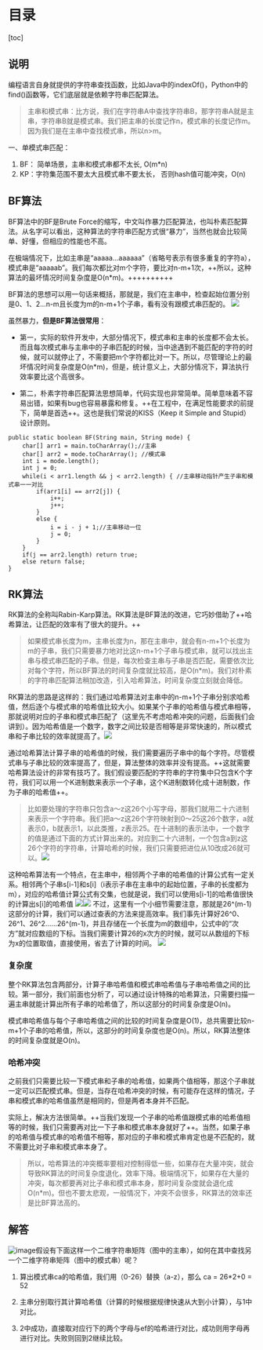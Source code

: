 # 目录
[toc]

## 说明
编程语言自身就提供的字符串查找函数，比如Java中的indexOf()，Python中的find()函数等，它们底层就是依赖字符串匹配算法。

>主串和模式串：比方说，我们在字符串A中查找字符串B，那字符串A就是主串，字符串B就是模式串。我们把主串的长度记作n，模式串的长度记作m。因为我们是在主串中查找模式串，所以n>m。

一、单模式串匹配：
1. BF： 简单场景，主串和模式串都不太长, O(m*n)
2. KP：字符集范围不要太大且模式串不要太长， 否则hash值可能冲突，O(n)


## BF算法
BF算法中的BF是Brute Force的缩写，中文叫作暴力匹配算法，也叫朴素匹配算法。从名字可以看出，这种算法的字符串匹配方式很“暴力”，当然也就会比较简单、好懂，但相应的性能也不高。

在极端情况下，比如主串是“aaaaa…aaaaaa”（省略号表示有很多重复的字符a），模式串是“aaaaab”。我们每次都比对m个字符，要比对n-m+1次，++所以，这种算法的最坏情况时间复杂度是O(n*m)。++++++++++

BF算法的思想可以用一句话来概括，那就是，我们在主串中，检查起始位置分别是0、1、2…n-m且长度为m的n-m+1个子串，看有没有跟模式串匹配的。
![](https://raw.githubusercontent.com/binbinbin5/myPics/master/imgs/20190517200136.png)



虽然暴力，**但是BF算法很常用**：
- 第一，实际的软件开发中，大部分情况下，模式串和主串的长度都不会太长。而且每次模式串与主串中的子串匹配的时候，当中途遇到不能匹配的字符的时候，就可以就停止了，不需要把m个字符都比对一下。所以，尽管理论上的最坏情况时间复杂度是O(n*m)，但是，统计意义上，大部分情况下，算法执行效率要比这个高很多。

- 第二，朴素字符串匹配算法思想简单，代码实现也非常简单。简单意味着不容易出错，如果有bug也容易暴露和修复。++在工程中，在满足性能要求的前提下，简单是首选++。这也是我们常说的KISS（Keep it Simple and Stupid）设计原则。



```
public static boolean BF(String main, String mode) {
    char[] arr1 = main.toCharArray();//主串
    char[] arr2 = mode.toCharArray(); //模式串
    int i = mode.length();
    int j = 0;
    while(i < arr1.length && j < arr2.length) { //主串移动指针产生子串和模式串一一对比
        if(arr1[i] == arr2[j]) {
            i++;
            j++;
        }
        else {
            i = i - j + 1;//主串移动一位
            j = 0;
        }
    }
    if(j == arr2.length) return true;
    else return false;
}
```



## RK算法
RK算法的全称叫Rabin-Karp算法。RK算法是BF算法的改进，它巧妙借助了++哈希算法，让匹配的效率有了很大的提升。++

>如果模式串长度为m，主串长度为n，那在主串中，就会有n-m+1个长度为m的子串，我们只需要暴力地对比这n-m+1个子串与模式串，就可以找出主串与模式串匹配的子串。但是，每次检查主串与子串是否匹配，需要依次比对每个字符，所以BF算法的时间复杂度就比较高，是O(n*m)。我们对朴素的字符串匹配算法稍加改造，引入哈希算法，时间复杂度立刻就会降低。

RK算法的思路是这样的：我们通过哈希算法对主串中的n-m+1个子串分别求哈希值，然后逐个与模式串的哈希值比较大小。如果某个子串的哈希值与模式串相等，那就说明对应的子串和模式串匹配了（这里先不考虑哈希冲突的问题，后面我们会讲到）。因为哈希值是一个数字，数字之间比较是否相等是非常快速的，所以模式串和子串比较的效率就提高了。![](https://raw.githubusercontent.com/binbinbin5/myPics/master/imgs/20190517200627.png)

通过哈希算法计算子串的哈希值的时候，我们需要遍历子串中的每个字符。尽管模式串与子串比较的效率提高了，但是，算法整体的效率并没有提高。++这就需要哈希算法设计的非常有技巧了。我们假设要匹配的字符串的字符集中只包含K个字符，我们可以用一个K进制数来表示一个子串，这个K进制数转化成十进制数，作为子串的哈希值++。

>比如要处理的字符串只包含a～z这26个小写字母，那我们就用二十六进制来表示一个字符串。我们把a～z这26个字符映射到0～25这26个数字，a就表示0，b就表示1，以此类推，z表示25。在十进制的表示法中，一个数字的值是通过下面的方式计算出来的。对应到二十六进制，一个包含a到z这26个字符的字符串，计算哈希的时候，我们只需要把进位从10改成26就可以。![](https://raw.githubusercontent.com/binbinbin5/myPics/master/imgs/20190517200743.png)

这种哈希算法有一个特点，在主串中，相邻两个子串的哈希值的计算公式有一定关系。相邻两个子串s[i-1]和s[i]（i表示子串在主串中的起始位置，子串的长度都为m），对应的哈希值计算公式有交集，也就是说，我们可以使用s[i-1]的哈希值很快的计算出s[i]的哈希值
![](https://raw.githubusercontent.com/binbinbin5/myPics/master/imgs/20190517200913.png)![](https://raw.githubusercontent.com/binbinbin5/myPics/master/imgs/20190517200957.png)
不过，这里有一个小细节需要注意，那就是26^(m-1)这部分的计算，我们可以通过查表的方法来提高效率。我们事先计算好26^0、26^1、26^2……26^(m-1)，并且存储在一个长度为m的数组中，公式中的“次方”就对应数组的下标。当我们需要计算26的x次方的时候，就可以从数组的下标为x的位置取值，直接使用，省去了计算的时间。
![](https://raw.githubusercontent.com/binbinbin5/myPics/master/imgs/20190517201128.png)


### 复杂度
整个RK算法包含两部分，计算子串哈希值和模式串哈希值与子串哈希值之间的比较。第一部分，我们前面也分析了，可以通过设计特殊的哈希算法，只需要扫描一遍主串就能计算出所有子串的哈希值了，所以这部分的时间复杂度是O(n)。

模式串哈希值与每个子串哈希值之间的比较的时间复杂度是O(1)，总共需要比较n-m+1个子串的哈希值，所以，这部分的时间复杂度也是O(n)。所以，RK算法整体的时间复杂度就是O(n)。

### 哈希冲突
之前我们只需要比较一下模式串和子串的哈希值，如果两个值相等，那这个子串就一定可以匹配模式串。但是，当存在哈希冲突的时候，有可能存在这样的情况，子串和模式串的哈希值虽然是相同的，但是两者本身并不匹配。

实际上，解决方法很简单。++当我们发现一个子串的哈希值跟模式串的哈希值相等的时候，我们只需要再对比一下子串和模式串本身就好了++。当然，如果子串的哈希值与模式串的哈希值不相等，那对应的子串和模式串肯定也是不匹配的，就不需要比对子串和模式串本身了。

>所以，哈希算法的冲突概率要相对控制得低一些，如果存在大量冲突，就会导致RK算法的时间复杂度退化，效率下降。极端情况下，如果存在大量的冲突，每次都要再对比子串和模式串本身，那时间复杂度就会退化成O(n*m)。但也不要太悲观，一般情况下，冲突不会很多，RK算法的效率还是比BF算法高的。

## 解答

![image](https://note.youdao.com/yws/res/34807/AA77DE1584EB4390B43196DCFAA20D6A)假设有下面这样一个二维字符串矩阵（图中的主串），如何在其中查找另一个二维字符串矩阵（图中的模式串）呢？

1. 算出模式串ca的哈希值，我们用（0-26）替换（a-z），那么 ca = 26*2+0 = 52

2. 主串分别取行其计算哈希值（计算的时候根据规律快速从大到小计算），与1中对比。

3. 2中成功，直接取对应行下的两个字母与ef的哈希进行对比，成功则用字母再进行对比。失败则回到2继续比较。
